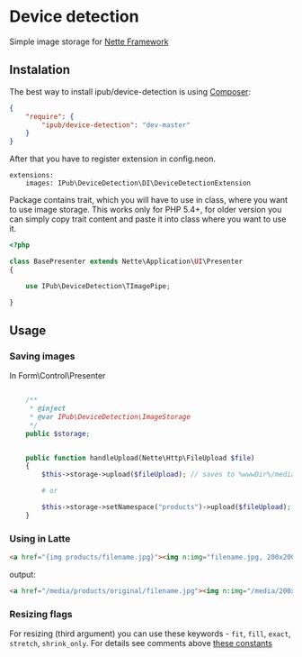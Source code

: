 # Device detection

Simple image storage for [Nette Framework](http://nette.org/)

## Instalation

The best way to install ipub/device-detection is using  [Composer](http://getcomposer.org/):


```json
{
	"require": {
		"ipub/device-detection": "dev-master"
	}
}
```

After that you have to register extension in config.neon.

```neon
extensions:
	images: IPub\DeviceDetection\DI\DeviceDetectionExtension
```

Package contains trait, which you will have to use in class, where you want to use image storage. This works only for PHP 5.4+, for older version you can simply copy trait content and paste it into class where you want to use it.

```php
<?php

class BasePresenter extends Nette\Application\UI\Presenter
{

	use IPub\DeviceDetection\TImagePipe;

}
```

## Usage

### Saving images

In Form\Control\Presenter

```php

	/**
	 * @inject
	 * @var IPub\DeviceDetection\ImageStorage
	 */
	public $storage;


	public function handleUpload(Nette\Http\FileUpload $file)
	{
		$this->storage->upload($fileUpload); // saves to %wwwDir%/media/original/filename.jpg

		# or

		$this->storage->setNamespace("products")->upload($fileUpload); // saves to %wwwDir%/media/products/original/filename.jpg
	}
```

### Using in Latte

```html
<a href="{img products/filename.jpg}"><img n:img="filename.jpg, 200x200, fill" /></a>
```

output:

```html
<a href="/media/products/original/filename.jpg"><img n:img="/media/200x200_fill/filename.jpg" /></a>
```

### Resizing flags

For resizing (third argument) you can use these keywords - `fit`, `fill`, `exact`, `stretch`, `shrink_only`. For details see comments above [these constants](http://api.nette.org/2.0/source-common.Image.php.html#105)
